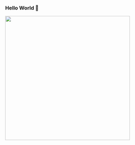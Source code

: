 ### Hello World 👋
<center>
<img width="400px" align="left" src="https://github-readme-stats.vercel.app/api/top-langs/?username=marcostark&hide=html&layout=compact&theme=radical" />
</center>

<!--
**marcostark/marcostark** is a ✨ _special_ ✨ repository because its `README.md` (this file) appears on your GitHub profile.

Here are some ideas to get you started:

- 🔭 I’m currently working on ...
- 🌱 I’m currently learning ...
- 👯 I’m looking to collaborate on ...
- 🤔 I’m looking for help with ...
- 💬 Ask me about ...
- 📫 How to reach me: ...
- 😄 Pronouns: ...
- ⚡ Fun fact: ...
-->
